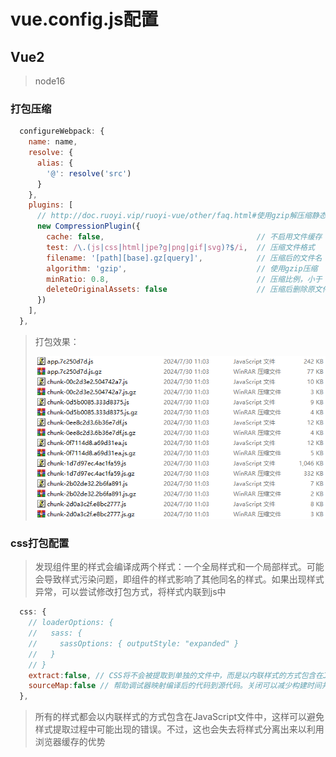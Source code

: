 # vue.config.js配置

## Vue2

> node16

### 打包压缩

```js
  configureWebpack: {
    name: name,
    resolve: {
      alias: {
        '@': resolve('src')
      }
    },
    plugins: [
      // http://doc.ruoyi.vip/ruoyi-vue/other/faq.html#使用gzip解压缩静态文件
      new CompressionPlugin({
        cache: false,                                  // 不启用文件缓存
        test: /\.(js|css|html|jpe?g|png|gif|svg)?$/i,  // 压缩文件格式
        filename: '[path][base].gz[query]',            // 压缩后的文件名
        algorithm: 'gzip',                             // 使用gzip压缩
        minRatio: 0.8,                                 // 压缩比例，小于 80% 的文件不会被压缩
        deleteOriginalAssets: false                    // 压缩后删除原文件
      })
    ],
  },
```

> 打包效果：
>
> ![image-20240730120124318](img/vue.config.js配置/image-20240730120124318.png)

### css打包配置

> 发现组件里的样式会编译成两个样式：一个全局样式和一个局部样式。可能会导致样式污染问题，即组件的样式影响了其他同名的样式。如果出现样式异常，可以尝试修改打包方式，将样式内联到js中

```js
  css: {
    // loaderOptions: {
    //   sass: {
    //     sassOptions: { outputStyle: "expanded" }
    //   }
    // }
    extract:false, // CSS将不会被提取到单独的文件中，而是以内联样式的方式包含在JavaScript文件中。
    sourceMap:false // 帮助调试器映射编译后的代码到源代码。关闭可以减少构建时间并减少文件大小
  },
```

> 所有的样式都会以内联样式的方式包含在JavaScript文件中，这样可以避免样式提取过程中可能出现的错误。不过，这也会失去将样式分离出来以利用浏览器缓存的优势

